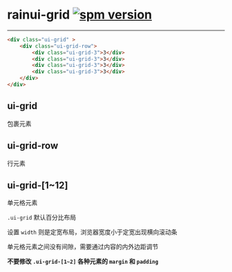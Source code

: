 # rainui-grid [![spm version](http://spmjs.io/badge/rainui-grid)](http://spmjs.io/package/rainui-grid)

---


```html
<div class="ui-grid" >
    <div class="ui-grid-row">
        <div class="ui-grid-3">3</div>
        <div class="ui-grid-3">3</div>
        <div class="ui-grid-3">3</div>
        <div class="ui-grid-3">3</div>
    </div>
</div>
```
## ui-grid
包裹元素

## ui-grid-row
行元素

## ui-grid-[1~12]
单元格元素

`.ui-grid` 默认百分比布局

设置 `width` 则是定宽布局，浏览器宽度小于定宽出现横向滚动条

单元格元素之间没有间隙，需要通过内容的内外边距调节

**不要修改 `.ui-grid-[1~2]` 各种元素的 `margin` 和 `padding`**

